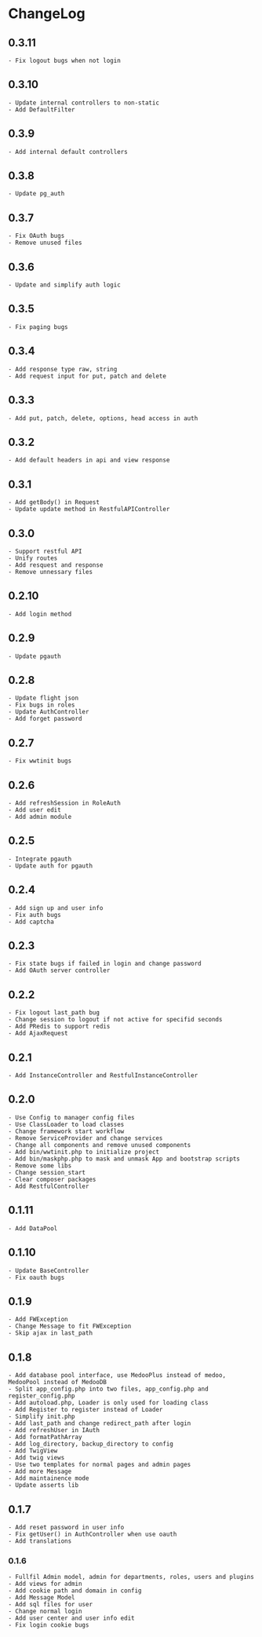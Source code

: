 # ChangeLog

## 0.3.11
    - Fix logout bugs when not login

## 0.3.10
    - Update internal controllers to non-static
    - Add DefaultFilter

## 0.3.9
    - Add internal default controllers

## 0.3.8
    - Update pg_auth

## 0.3.7
    - Fix OAuth bugs
    - Remove unused files

## 0.3.6
    - Update and simplify auth logic

## 0.3.5
    - Fix paging bugs

## 0.3.4
    - Add response type raw, string
    - Add request input for put, patch and delete

## 0.3.3
    - Add put, patch, delete, options, head access in auth

## 0.3.2
    - Add default headers in api and view response

## 0.3.1
    - Add getBody() in Request
    - Update update method in RestfulAPIController

## 0.3.0
    - Support restful API
    - Unify routes
    - Add resquest and response
    - Remove unnessary files

## 0.2.10
    - Add login method

## 0.2.9
    - Update pgauth

## 0.2.8
    - Update flight json
    - Fix bugs in roles
    - Update AuthController
    - Add forget password

## 0.2.7
    - Fix wwtinit bugs

## 0.2.6
    - Add refreshSession in RoleAuth
    - Add user edit
    - Add admin module

## 0.2.5
    - Integrate pgauth
    - Update auth for pgauth

## 0.2.4
    - Add sign up and user info
    - Fix auth bugs
    - Add captcha

## 0.2.3
    - Fix state bugs if failed in login and change password
    - Add OAuth server controller

## 0.2.2
    - Fix logout last_path bug
    - Change session to logout if not active for specifid seconds
    - Add PRedis to support redis
    - Add AjaxRequest

## 0.2.1
    - Add InstanceController and RestfulInstanceController

## 0.2.0
    - Use Config to manager config files
    - Use ClassLoader to load classes
    - Change framework start workflow
    - Remove ServiceProvider and change services
    - Change all components and remove unused components
    - Add bin/wwtinit.php to initialize project
    - Add bin/maskphp.php to mask and unmask App and bootstrap scripts
    - Remove some libs
    - Change session_start
    - Clear composer packages
    - Add RestfulController

## 0.1.11
    - Add DataPool

## 0.1.10
    - Update BaseController
    - Fix oauth bugs

## 0.1.9
    - Add FWException
    - Change Message to fit FWException
    - Skip ajax in last_path

## 0.1.8
    - Add database pool interface, use MedooPlus instead of medoo, MedooPool instead of MedooDB
    - Split app_config.php into two files, app_config.php and register_config.php
    - Add autoload.php, Loader is only used for loading class
    - Add Register to register instead of Loader
    - Simplify init.php
    - Add last_path and change redirect_path after login
    - Add refreshUser in IAuth
    - Add formatPathArray
    - Add log_directory, backup_directory to config
    - Add TwigView
    - Add twig views
    - Use two templates for normal pages and admin pages
    - Add more Message
    - Add maintainence mode
    - Update asserts lib

## 0.1.7
    - Add reset password in user info
    - Fix getUser() in AuthController when use oauth
    - Add translations

### 0.1.6
    - Fullfil Admin model, admin for departments, roles, users and plugins
    - Add views for admin
    - Add cookie path and domain in config
    - Add Message Model
    - Add sql files for user
    - Change normal login
    - Add user center and user info edit
    - Fix login cookie bugs
    
